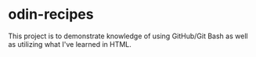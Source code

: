 # odin-recipes
This project is to demonstrate knowledge of using GitHub/Git Bash as well as utilizing what I've learned in HTML.